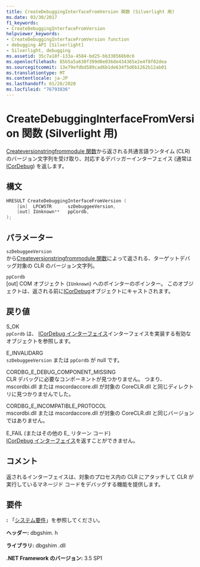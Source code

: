 ```yaml
---
title: CreateDebuggingInterfaceFromVersion 関数 (Silverlight 用)
ms.date: 03/30/2017
f1_keywords:
- CreateDebuggingInterfaceFromVersion
helpviewer_keywords:
- CreateDebuggingInterfaceFromVersion function
- debugging API [Silverlight]
- Silverlight, debugging
ms.assetid: 35c7a18f-133a-4584-bd25-bb338568b0c6
ms.openlocfilehash: 85b5a5a630f399d0e036de434365e2e4f8f02dea
ms.sourcegitcommit: 13e79efdbd589cad6b1de634f5d6b1262b12ab01
ms.translationtype: MT
ms.contentlocale: ja-JP
ms.lasthandoff: 01/28/2020
ms.locfileid: "76793836"
---
```

# <a name="createdebugginginterfacefromversion-function-for-silverlight"></a>CreateDebuggingInterfaceFromVersion 関数 (Silverlight 用)
[Createversionstringfrommodule 関数](createversionstringfrommodule-function.md)から返される共通言語ランタイム (CLR) のバージョン文字列を受け取り、対応するデバッガーインターフェイス (通常は[ICorDebug](icordebug-interface.md)) を返します。  
  
## <a name="syntax"></a>構文  
  
```cpp  
HRESULT CreateDebuggingInterfaceFromVersion (  
    [in]  LPCWSTR      szDebuggeeVersion,  
    [out] IUnknown**   ppCordb,  
);  
```  
  
## <a name="parameters"></a>パラメーター  
 `szDebuggeeVersion`  
 から[Createversionstringfrommodule 関数](createversionstringfrommodule-function.md)によって返される、ターゲットデバッグ対象の CLR のバージョン文字列。  
  
 `ppCordb`  
 [out] COM オブジェクト (`IUnknown`) へのポインターのポインター。 このオブジェクトは、返される前に[ICorDebug](icordebug-interface.md)オブジェクトにキャストされます。  
  
## <a name="return-value"></a>戻り値  
 S_OK  
 `ppCordb` は、 [ICorDebug インターフェイス](icordebug-interface.md)インターフェイスを実装する有効なオブジェクトを参照します。  
  
 E_INVALIDARG  
 `szDebuggeeVersion` または `ppCordb` が null です。  
  
 CORDBG_E_DEBUG_COMPONENT_MISSING  
 CLR デバッグに必要なコンポーネントが見つかりません。 つまり、mscordbi.dll または mscordaccore.dll が対象の CoreCLR.dll と同じディレクトリに見つかりませんでした。  
  
 CORDBG_E_INCOMPATIBLE_PROTOCOL  
 mscordbi.dll または mscordaccore.dll が対象の CoreCLR.dll と同じバージョンではありません。  
  
 E_FAIL (またはその他の E_ リターン コード)  
 [ICorDebug インターフェイス](icordebug-interface.md)を返すことができません。  
  
## <a name="remarks"></a>コメント  
 返されるインターフェイスは、対象のプロセス内の CLR にアタッチして CLR が実行しているマネージド コードをデバッグする機能を提供します。  
  
## <a name="requirements"></a>要件  
 **:** 「[システム要件](../../../../docs/framework/get-started/system-requirements.md)」を参照してください。  
  
 **ヘッダー:** dbgshim. h  
  
 **ライブラリ:** dbgshim .dll  
  
 **.NET Framework のバージョン:** 3.5 SP1
